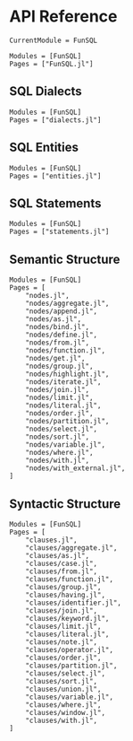 # API Reference

```@meta
CurrentModule = FunSQL
```

```@autodocs
Modules = [FunSQL]
Pages = ["FunSQL.jl"]
```


## SQL Dialects

```@autodocs
Modules = [FunSQL]
Pages = ["dialects.jl"]
```

## SQL Entities

```@autodocs
Modules = [FunSQL]
Pages = ["entities.jl"]
```


## SQL Statements

```@autodocs
Modules = [FunSQL]
Pages = ["statements.jl"]
```


## Semantic Structure

```@autodocs
Modules = [FunSQL]
Pages = [
    "nodes.jl",
    "nodes/aggregate.jl",
    "nodes/append.jl",
    "nodes/as.jl",
    "nodes/bind.jl",
    "nodes/define.jl",
    "nodes/from.jl",
    "nodes/function.jl",
    "nodes/get.jl",
    "nodes/group.jl",
    "nodes/highlight.jl",
    "nodes/iterate.jl",
    "nodes/join.jl",
    "nodes/limit.jl",
    "nodes/literal.jl",
    "nodes/order.jl",
    "nodes/partition.jl",
    "nodes/select.jl",
    "nodes/sort.jl",
    "nodes/variable.jl",
    "nodes/where.jl",
    "nodes/with.jl",
    "nodes/with_external.jl",
]
```


## Syntactic Structure

```@autodocs
Modules = [FunSQL]
Pages = [
    "clauses.jl",
    "clauses/aggregate.jl",
    "clauses/as.jl",
    "clauses/case.jl",
    "clauses/from.jl",
    "clauses/function.jl",
    "clauses/group.jl",
    "clauses/having.jl",
    "clauses/identifier.jl",
    "clauses/join.jl",
    "clauses/keyword.jl",
    "clauses/limit.jl",
    "clauses/literal.jl",
    "clauses/note.jl",
    "clauses/operator.jl",
    "clauses/order.jl",
    "clauses/partition.jl",
    "clauses/select.jl",
    "clauses/sort.jl",
    "clauses/union.jl",
    "clauses/variable.jl",
    "clauses/where.jl",
    "clauses/window.jl",
    "clauses/with.jl",
]
```

